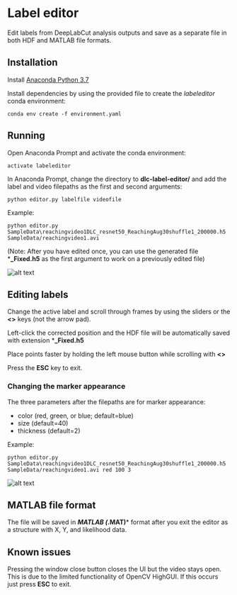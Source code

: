 # Label editor
Edit labels from DeepLabCut analysis outputs and save as a separate file in both HDF and MATLAB file formats.


## Installation
Install [Anaconda Python 3.7](https://www.anaconda.com/distribution/#download-section)

Install dependencies by using the provided file to create the *labeleditor* conda environment:

`conda env create -f environment.yaml`

## Running
Open Anaconda Prompt and activate the conda environment:

`activate labeleditor`

In Anaconda Prompt, change the directory to **dlc-label-editor/** and add the label and video filepaths as the first and second arguments:

`python editor.py labelfile videofile`

Example:

`python editor.py SampleData\reachingvideo1DLC_resnet50_ReachingAug30shuffle1_200000.h5 SampleData/reachingvideo1.avi`

(Note: After you have edited once, you can use the generated file ***_Fixed.h5** as the first argument to work on a previously edited file)

![alt text](https://github.com/jonperdomo/LabelEditor/blob/master/Images/TrackedDLCExampleData.PNG)

## Editing labels

Change the active label and scroll through frames by using the sliders or the **<>** keys (not the arrow pad).

Left-click the corrected position and the HDF file will be automatically saved with extension ***_Fixed.h5**

Place points faster by holding the left mouse button while scrolling with **<>**

Press the **ESC** key to exit.


### Changing the marker appearance
The three parameters after the filepaths are for marker appearance:

* color (red, green, or blue; default=blue)
* size (default=40)
* thickness (default=2)

Example:

`python editor.py SampleData\reachingvideo1DLC_resnet50_ReachingAug30shuffle1_200000.h5 SampleData/reachingvideo1.avi red 100 3`

![alt text](https://github.com/jonperdomo/LabelEditor/blob/master/Images/TrackedDLCExampleData2.PNG)

## MATLAB file format
The file will be saved in ***MATLAB (*.MAT)*** format after you exit the editor as a structure with X, Y, and likelihood data.

## Known issues
Pressing the window close button closes the UI but the video stays open. This is due to the limited functionality of OpenCV HighGUI. If this occurs just press **ESC** to exit.
